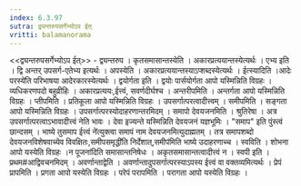 ```yaml
---
index: 6.3.97
sutra: द्व्यन्तरुपसर्गेभ्योऽप ईत्‌
vritti: balamanorama
---
```


<<द्व्यन्तरुपसर्गेभ्योऽप ईत्>> - द्व्यन्तरुप । कृतसमासान्तस्येति । अकारप्रत्ययान्तस्येत्यर्थः । एभ्य इति । द्वि अन्तर् उपसर्ग-एतेभ्य इत्यर्थः । अपस्येति । अकारप्रत्ययान्तस्याऽप्शब्दस्येत्यर्थः । ईत्स्यादिति ।आदेः परस्ये॑ति परिभाषया आदेरकारस्येत्यर्थः । द्वयोर्गता इति । द्वयोः पार्सयोर्गता आपो यस्मिन्निति विग्रहः । व्यधिकरणपदो बहुव्रीहिः । अकारप्रत्ययः,ईत्त्वं, सवर्णदीर्घश्च । अन्तरीपमिति । अन्तर्गता आपो यस्मिन्निति विग्रहः । प्तीपमिति । प्रतिकूला आपो यस्मिन्निति विग्रहः । उपसर्गात्परत्वादीत्त्वम् । समीपमिति । सङ्गता आपो यस्मिन्निति विग्रहः । उपसर्गात्परस्योदाहरणान्तरमिदम् । समापो देवयजनमिति । श्रुतिरेषा । अत्र उपसर्गात्परत्वाऽभावादीत्त्वं नेति भावः । देवा इज्यन्ते यस्मिन्निति देवयजनं यज्ञभूमिः । "समाप" इति पुंस्त्वं छान्दसम् । भाष्ये तुसमाप ईत्त्वं ने॑त्युक्त्वा समापं नाम देवयजनमित्युदाह्मतम् । तत्र समापशब्दो देवयजनविशेषवाच्येव विवक्षितः,समीपसमृद्धी॑ति निर्देशात्,समीप॑मिति भाष्ये उदाहरणाच्च । स्वविति । शोभना आपो यस्येति विग्रहः ।न पूजना॑दिति समासान्तनिषेधः । अकृतसमासान्तत्वादीत्त्वं न । स्वपी इति । प्रथम#आद्विवचनमिदम् । अवर्णान्ताद्वेति । अवर्णान्तादुपसर्गात्परस्याऽपस्य ईत्त्वं वा वक्तव्यमित्यर्थः । प्रेपं प्रापमिति । प्रगता आपो यस्येति विग्रहः । परेपं परापमिति । परागता आपो यस्येति विग्रहः । 